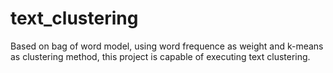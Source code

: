 # text_clustering
Based on bag of word model, using word frequence as weight and k-means as clustering method, this project is capable of executing text clustering.
